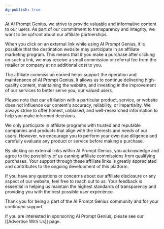 ```yaml
---
dg-publish: true
---
```


At AI Prompt Genius, we strive to provide valuable and informative content to our users. As part of our commitment to transparency and integrity, we want to be upfront about our affiliate partnerships.

When you click on an external link while using AI Prompt Genius, it is possible that the destination website may participate in an affiliate marketing program. This means that if you make a purchase after clicking on such a link, we may receive a small commission or referral fee from the retailer or company at no additional cost to you.

The affiliate commission earned helps support the operation and maintenance of AI Prompt Genius. It allows us to continue delivering high-quality content, maintaining the website, and investing in the improvement of our services to better serve you, our valued users.

Please note that our affiliation with a particular product, service, or website does not influence our content's accuracy, reliability, or impartiality. We always strive to offer honest, unbiased, and well-researched information to help you make informed decisions.

We only participate in affiliate programs with trusted and reputable companies and products that align with the interests and needs of our users. However, we encourage you to perform your own due diligence and carefully evaluate any product or service before making a purchase.

By clicking on external links within AI Prompt Genius, you acknowledge and agree to the possibility of us earning affiliate commissions from qualifying purchases. Your support through these affiliate links is greatly appreciated and contributes to the ongoing development of this platform.

If you have any questions or concerns about our affiliate disclosure or any aspect of our website, feel free to reach out to us. Your feedback is essential in helping us maintain the highest standards of transparency and providing you with the best possible user experience.

Thank you for being a part of the AI Prompt Genius community and for your continued support.

If you are interested in sponsoring AI Prompt Genius, please see our [[Advertise With Us]] page.
